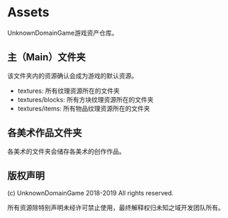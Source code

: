 # Assets
UnknownDomainGame游戏资产仓库。

## 主（Main）文件夹
该文件夹内的资源确认会成为游戏的默认资源。
- textures: 所有纹理资源所在的文件夹
- textures/blocks: 所有方块纹理资源所在的文件夹
- textures/items: 所有物品纹理资源所在的文件夹

## 各美术作品文件夹
各美术的文件夹会储存各美术的创作作品。

## 版权声明
(c) UnknownDomainGame 2018-2019 All rights reserved.

所有资源除特别声明未经许可禁止使用，最终解释权归未知之域开发团队所有。
